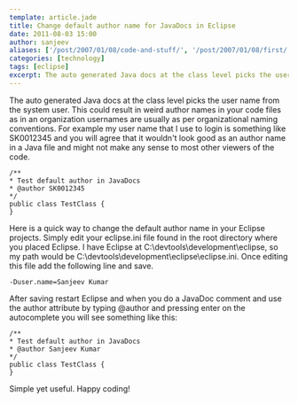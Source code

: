 ```yaml
---
template: article.jade
title: Change default author name for JavaDocs in Eclipse
date: 2011-08-03 15:00
author: sanjeev
aliases: ['/post/2007/01/08/code-and-stuff/', '/post/2007/01/08/first/', '/post/2008/01/08/first']
categories: [technology]
tags: [eclipse]
excerpt: The auto generated Java docs at the class level picks the user name from the system user.
---
```

The auto generated Java docs at the class level picks the user name from the system user. This could result in weird author names in your code files as in an organization usernames are usually as per organizational naming conventions. For example my user name that I use to login is something like SK0012345 and you will agree that it wouldn't look good as an author name in a Java file and might not make any sense to most other viewers of the code. 

	/**
 	* Test default author in JavaDocs
 	* @author SK0012345
 	*/
	public class TestClass {
	}

Here is a quick way to change the default author name in your Eclipse projects. Simply edit your eclipse.ini file found in the root directory where you placed Eclipse. I have Eclipse at C:\devtools\development\eclipse, so my path would be C:\devtools\development\eclipse\eclipse.ini. Once editing this file add the following line and save.

	-Duser.name=Sanjeev Kumar

After saving restart Eclipse and when you do a JavaDoc comment and use the author attribute by typing @author and pressing enter on the autocomplete you will see something like this:

	/**
 	* Test default author in JavaDocs
 	* @author Sanjeev Kumar
 	*/
	public class TestClass {
	}

Simple yet useful. Happy coding!
